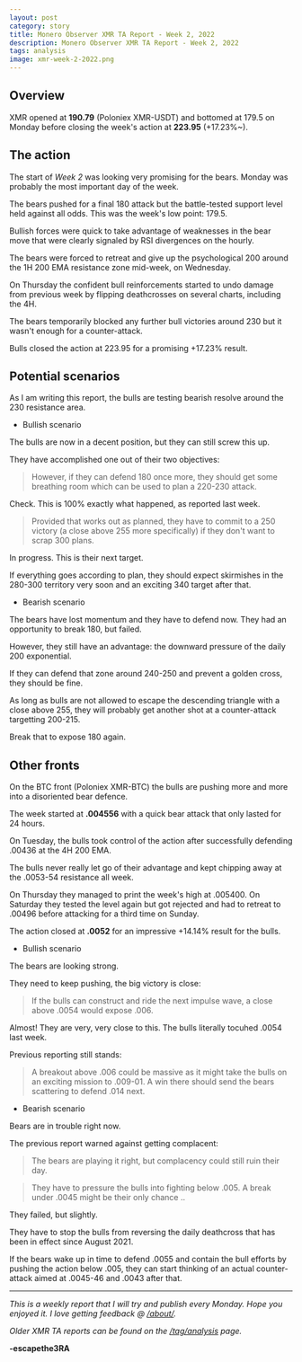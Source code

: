 ```yaml
---
layout: post
category: story
title: Monero Observer XMR TA Report - Week 2, 2022
description: Monero Observer XMR TA Report - Week 2, 2022
tags: analysis
image: xmr-week-2-2022.png
---
```


## Overview

XMR opened at **190.79** (Poloniex XMR-USDT) and bottomed at 179.5 on Monday before closing the week's action at **223.95** (+17.23%~).

## The action

The start of *Week 2* was looking very promising for the bears. Monday was probably the most important day of the week.

The bears pushed for a final 180 attack but the battle-tested support level held against all odds. This was the week's low point: 179.5.

Bullish forces were quick to take advantage of weaknesses in the bear move that were clearly signaled by RSI divergences on the hourly.

The bears were forced to retreat and give up the psychological 200 around the 1H 200 EMA resistance zone mid-week, on Wednesday.

On Thursday the confident bull reinforcements started to undo damage from previous week by flipping deathcrosses on several charts, including the 4H.

The bears temporarily blocked any further bull victories around 230 but it wasn't enough for a counter-attack.  

Bulls closed the action at 223.95 for a promising +17.23% result.

## Potential scenarios

As I am writing this report, the bulls are testing bearish resolve around the 230 resistance area.

- Bullish scenario

The bulls are now in a decent position, but they can still screw this up.

They have accomplished one out of their two objectives:

> However, if they can defend 180 once more, they should get some breathing room which can be used to plan a 220-230 attack.

Check. This is 100% exactly what happened, as reported last week.

> Provided that works out as planned, they have to commit to a 250 victory (a close above 255 more specifically) if they don't want to scrap 300 plans.

In progress. This is their next target.

If everything goes according to plan, they should expect skirmishes in the 280-300 territory very soon and an exciting 340 target after that. 

- Bearish scenario

The bears have lost momentum and they have to defend now. They had an opportunity to break 180, but failed. 

However, they still have an advantage: the downward pressure of the daily 200 exponential.

If they can defend that zone around 240-250 and prevent a golden cross, they should be fine.

As long as bulls are not allowed to escape the descending triangle with a close above 255, they will probably get another shot at a counter-attack targetting 200-215.

Break that to expose 180 again.


## Other fronts

On the BTC front (Poloniex XMR-BTC) the bulls are pushing more and more into a disoriented bear defence.

The week started at **.004556** with a quick bear attack that only lasted for 24 hours.

On Tuesday, the bulls took control of the action after successfully defending .00436 at the 4H 200 EMA.

The bulls never really let go of their advantage and kept chipping away at the .0053-54 resistance all week.

On Thursday they managed to print the week's high at .005400. On Saturday they tested the level again but got rejected and had to retreat to .00496 before attacking for a third time on Sunday. 

The action closed at **.0052** for an impressive +14.14% result for the bulls.

- Bullish scenario

The bears are looking strong.

They need to keep pushing, the big victory is close:

> If the bulls can construct and ride the next impulse wave, a close above .0054 would expose .006. 

Almost! They are very, very close to this. The bulls literally tocuhed .0054 last week. 

Previous reporting still stands:

> A breakout above .006 could be massive as it might take the bulls on an exciting mission to .009-01. A win there should send the bears scattering to defend .014 next.

- Bearish scenario

Bears are in trouble right now.

The previous report warned against getting complacent:

> The bears are playing it right, but complacency could still ruin their day.

> They have to pressure the bulls into fighting below .005. A break under .0045 might be their only chance ..

They failed, but slightly.

They have to stop the bulls from reversing the daily deathcross that has been in effect since August 2021.

If the bears wake up in time to defend .0055 and contain the bull efforts by pushing the action below .005, they can start thinking of an actual counter-attack aimed at .0045-46 and .0043 after that.


---

*This is a weekly report that I will try and publish every Monday. Hope you enjoyed it. I love getting feedback @ [/about/](/about/).*

*Older XMR TA reports can be found on the [/tag/analysis](/tag/analysis) page.*

**-escapethe3RA**
